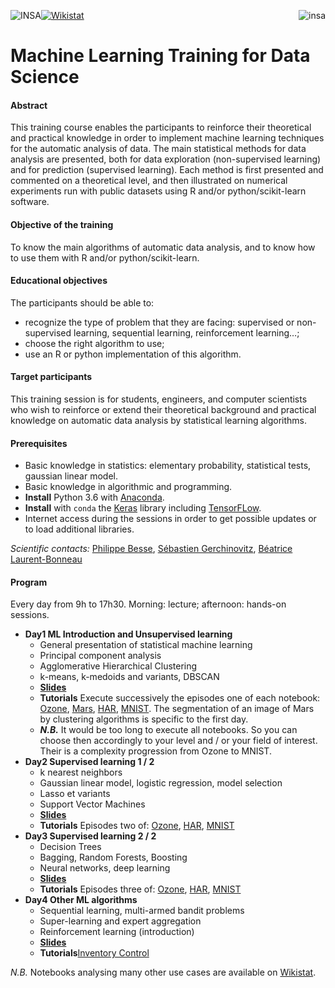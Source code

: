 <a href="http://www.insa-toulouse.fr/" ><img src="http://www.math.univ-toulouse.fr/~besse/Wikistat/Images/Logo_INSAvilletoulouse-RVB.png" style="float:left; max-width: 130px; display: inline" alt="INSA"/></a>

<a href="http://www.univ-tlse3.fr/" ><img src="http://www.univ-tlse3.fr/medias/photo/ut3pres_logoq_1372757033342.jpg?ID_FICHE=49702" style="float:right; max-width: 250px; display: inline"  alt="insa"/></a>


<a href="http://wikistat.fr/" ><img src="http://www.math.univ-toulouse.fr/~besse/Wikistat/Images/wikistat.jpg" style="float:center; max-width: 250px; display: inline"  alt="Wikistat"/></a>



# Machine Learning Training for Data Science

#### Abstract
This training course enables the participants to reinforce their theoretical and practical knowledge in order to implement machine learning techniques for the automatic analysis of data. The main statistical methods for data analysis are presented, both for data exploration (non-supervised learning) and for prediction (supervised learning). Each method is first presented and commented on a theoretical level, and then illustrated on numerical experiments run with public datasets using R and/or  python/scikit-learn software.

#### Objective of the training
To know the main algorithms of automatic data analysis, and to know how to use them with R and/or python/scikit-learn.

#### Educational objectives
The participants should be able to:

- recognize the type of problem that they are facing: supervised or non-supervised learning, sequential learning, reinforcement learning…;
- choose the right algorithm to use;
- use an R or python implementation of this algorithm.

#### Target participants
This training session is for students, engineers, and computer scientists who wish to reinforce or extend their theoretical background and practical knowledge on automatic data analysis by statistical learning algorithms.

#### Prerequisites

- Basic knowledge in statistics: elementary probability, statistical tests, gaussian linear model.
- Basic knowledge in algorithmic and programming.
- **Install** Python 3.6 with [Anaconda](https://conda.io/docs/user-guide/install/download.html). 
- **Install** with `conda` the [Keras](https://keras.io/) library including [TensorFLow](https://www.tensorflow.org/).
- Internet access during the sessions in order to get possible updates or to load additional libraries.

*Scientific contacts:*  [Philippe Besse](https://www.math.univ-toulouse.fr/~besse/),  [Sébastien Gerchinovitz](https://www.math.univ-toulouse.fr/~sgerchin/), [Béatrice Laurent-Bonneau](https://perso.math.univ-toulouse.fr/laurent/) 

#### Program
Every day from 9h to 17h30. Morning: lecture; afternoon: hands-on sessions.

- **Day1 ML Introduction and Unsupervised learning**
	- General presentation of statistical machine learning 
	- Principal component analysis  
	- Agglomerative Hierarchical Clustering
	- k-means, k-medoids and variants, DBSCAN
	- [**Slides**](https://github.com/wikistat/MLTraing/tree/master/Slides/day1.pdf)
	- **Tutorials** Execute successively the episodes one of each notebook: [Ozone](https://github.com/wikistat/MLTraining/blob/master/Notebooks/Ozone/ML-Tutorial-Ozone.ipynb),
	[Mars](https://github.com/wikistat/MLTraining/blob/master/Notebooks/Mars/ML-Tutorial-Mars.ipynb), [HAR](https://github.com/wikistat/MLTraining/blob/master/Notebooks/ML-Tutorial-IoT-Har.ipynb), [MNIST](https://github.com/wikistat/MLTraining/blob/master/Notebooks/MNIST/ML-Tutorial-MNIST.ipynb). The segmentation of an image of Mars by clustering algorithms is specific to the first day.
	- ***N.B.*** It would be too long to execute all notebooks. So you can choose then accordingly to your level and / or your field of interest. Their is a complexity progression from Ozone to MNIST.
- **Day2 Supervised learning 1 / 2**
	- k nearest neighbors
	- Gaussian linear model, logistic regression, model selection
	- Lasso et variants
	- Support Vector Machines
	- [**Slides**](https://github.com/wikistat/MLTraing/tree/master/Slides/day2.pdf)
	- **Tutorials** Episodes two of: [Ozone](https://github.com/wikistat/MLTraining/blob/master/Notebooks/Ozone/ML-Tutorial-Ozone.ipynb), [HAR](https://github.com/wikistat/MLTraining/blob/master/Notebooks/HAR/ML-Tutorial-IoT-Har.ipynb), [MNIST](https://github.com/wikistat/MLTraining/blob/master/Notebooks/MNIST/ML-Tutorial-MNIST.ipynb)
- **Day3 Supervised learning 2 / 2**
	- Decision Trees
	- Bagging, Random Forests, Boosting
	- Neural networks, deep learning
	- [**Slides**](https://github.com/wikistat/MLTraing/tree/master/Slides/day3.pdf)
	- **Tutorials** Episodes three of: [Ozone](https://github.com/wikistat/MLTraining/blob/master/Notebooks/Ozone/ML-Tutorial-Ozone.ipynb), [HAR](https://github.com/wikistat/MLTraining/blob/master/Notebooks/HAR/ML-Tutorial-IoT-Har.ipynb), [MNIST](https://github.com/wikistat/MLTraining/blob/master/Notebooks/MNIST/ML-Tutorial-MNIST.ipynb)
- **Day4 Other ML algorithms**
	- Sequential learning, multi-armed bandit problems
	- Super-learning and expert aggregation
	- Reinforcement learning (introduction)
	- [**Slides**](https://github.com/wikistat/MLTraing/tree/master/Slides/day4.pdf)
	- **Tutorials**[Inventory Control](https://github.com/wikistat/MLTraing/tree/master/Notebooks/home-local/pbesse/Documents/GitHub/MLTraining/Notebooks/inventoryControl.R)
	
*N.B.* Notebooks analysing many other use cases are available on [Wikistat](https://github.com/wikistat/).

